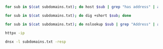```bash
for sub in $(cat subdomains.txt); do host $sub | grep "has address" | awk '{print $1, $4}'; done
```

```bash
for sub in $(cat subdomains.txt); do dig +short $sub; done
```

```bash
for sub in $(cat subdomains.txt); do nslookup $sub | grep "Address" | awk '{print $2}'; done
```
```bash
httpx -ip
```

```bash
dnsx -l subdomains.txt -resp
```


